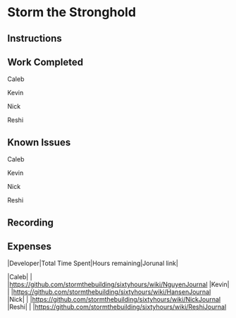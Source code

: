 # Storm the Stronghold
## Instructions

## Work Completed
Caleb

Kevin

Nick

Reshi

## Known Issues
Caleb

Kevin

Nick

Reshi

## Recording

## Expenses

|Developer|Total Time Spent|Hours remaining|Jorunal link|

|Caleb| | |https://github.com/stormthebuilding/sixtyhours/wiki/NguyenJournal
|Kevin| | |https://github.com/stormthebuilding/sixtyhours/wiki/HansenJournal
|Nick| | |https://github.com/stormthebuilding/sixtyhours/wiki/NickJournal
|Reshi| | |https://github.com/stormthebuilding/sixtyhours/wiki/ReshiJournal
